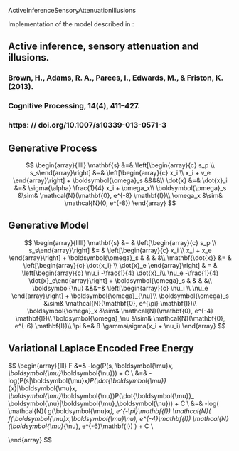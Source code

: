ActiveInferenceSensoryAttenuationIllusions


Implementation of the model described in :

## Active inference, sensory attenuation and illusions.
### Brown, H., Adams, R. A., Parees, I., Edwards, M., & Friston, K. (2013).
### Cognitive Processing, 14(4), 411–427.
### https: // doi.org/10.1007/s10339-013-0571-3

 ## Generative Process

 $$
\begin{array}{llll}
    \mathbf{s} &=& \left[\begin{array}{c} s_p \\ s_s\end{array}\right] &=&
    \left[\begin{array}{c} x_i \\ x_i + v_e \end{array}\right] +
    \boldsymbol{\omega}_s &&&&\\
 \dot{x} &=& \dot{x}_i  &=& \sigma{\alpha}
    \frac{1}{4} x_i + \omega_x\\
 \boldsymbol{\omega}_s &\sim& \mathcal{N}(\mathbf{0},
      e^{-8} \mathbf{I})\\
 \omega_x &\sim& \mathcal{N}(0, e^{-8})
 \end{array}
 $$

 ## Generative Model
$$
\begin{array}{lllll}
\mathbf{s} &= & \left[\begin{array}{c} s_p \\ s_s\end{array}\right] &= &
\left[\begin{array}{c} x_i \\ x_i + x_e \end{array}\right] +
\boldsymbol{\omega}_s & & & &\\
    \mathbf{\dot{x}} &= & \left[\begin{array}{c} \dot{x_i} \\ \dot{x}_e
    \end{array}\right] & = &
\left[\begin{array}{c} \nu_i -\frac{1}{4} \dot{x}_i\\
      \nu_e -\frac{1}{4} \dot{x}_e\end{array}\right] +
\boldsymbol{\omega}_s & & & &\\
\boldsymbol{\nu} &&&=& \left[\begin{array}{c} \nu_i \\ \nu_e
  \end{array}\right] + \boldsymbol{\omega}_{\nu}\\
\boldsymbol{\omega}_s &\sim&
   \mathcal{N}(\mathbf{0}, e^{\pi} \mathbf{I})\\
\boldsymbol{\omega}_x &\sim&
   \mathcal{N}(\mathbf{0}, e^{-4} \mathbf{I})\\
\boldsymbol{\omega}_\nu &\sim&
   \mathcal{N}(\mathbf{0}, e^{-6} \mathbf{I})\\
\pi &=& 8-\gamma\sigma(x_i + \nu_i)
\end{array}
$$


 ## Variational Laplace Encoded Free Energy
 $$
 \begin{array}{lll}
  F &=& -log(P(s, \boldsymbol{\mu}_x, \boldsymbol{\mu}_\boldsymbol{\nu})) + C \\
  &=& -log(P(s|\boldsymbol{\mu}_x)P(\dot{\boldsymbol{\mu}}_{x}|\boldsymbol{\mu}_x,
    \boldsymbol{\mu}_\boldsymbol{\nu})P(\dot{\boldsymbol{\mu}}_
      \boldsymbol{\nu}|\boldsymbol{\mu}_\boldsymbol{\nu})) + C  \\
  &=& -log(
    \mathcal{N}( g(\boldsymbol{\mu}_x),  e^{-\pi}\mathbf{I})
    \mathcal{N}( f(\boldsymbol{\mu}_x,\boldsymbol{\mu}_\nu), e^{-4}\mathbf{I})
    \mathcal{N}(\boldsymbol{\mu}_{\nu}, e^{-6}\mathbf{I})
  ) + C  \\

 \end{array}
 $$
